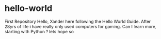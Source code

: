 # hello-world
First Repository
Hello,
Xander here following the Hello World Guide. 
After 28yrs of life i have really only used computers for gaming.
Can I learn more, starting with Python ? lets hope so 

